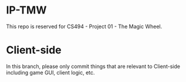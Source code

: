 # IP-TMW
This repo is reserved for CS494 - Project 01 - The Magic Wheel.

# Client-side
In this branch, please only commit things that are relevant to Client-side 
including game GUI, client logic, etc.
